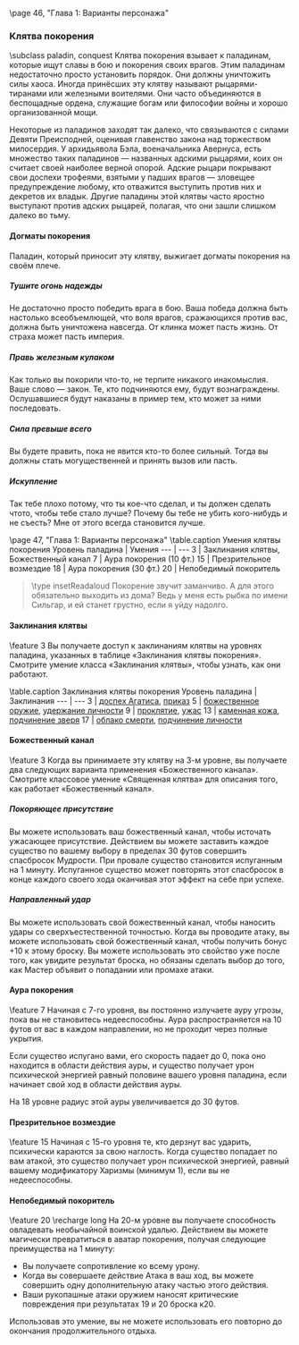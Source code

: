 \page 46, "Глава 1: Варианты персонажа"
### Клятва покорения
\subclass paladin, conquest
Клятва покорения взывает к паладинам, которые ищут славы в бою и покорения своих врагов. Этим паладинам недостаточно просто установить порядок. Они должны уничтожить силы хаоса. Иногда принёсших эту клятву называют рыцарями-тиранами или железными воителями. Они часто объединяются в беспощадные ордена, служащие богам или философии войны и хорошо организованной мощи.

Некоторые из паладинов заходят так далеко, что связываются с силами Девяти Преисподней, оценивая главенство закона над торжеством милосердия. У архидьявола Бэла, военачальника Авернуса, есть множество таких паладинов — названных адскими рыцарями, коих он считает своей наиболее верной опорой. Адские рыцари покрывают свои доспехи трофеями, взятыми у падших врагов — зловещее предупреждение любому, кто отважится выступить против них и декретов их владык. Другие паладины этой клятвы часто яростно выступают против адских рыцарей, полагая, что они зашли слишком далеко во тьму.

#### Догматы покорения
Паладин, который приносит эту клятву, выжигает догматы покорения на своём плече.

##### Тушите огонь надежды
Не достаточно просто победить врага в бою. Ваша победа должна быть настолько всеобъемлющей, что воля врагов, сражающихся против вас, должна быть уничтожена навсегда. От клинка может пасть жизнь. От страха может пасть империя.

##### Правь железным кулаком
Как только вы покорили что-то, не терпите никакого инакомыслия. Ваше слово — закон. Те, кто подчиняются ему, будут вознаграждены. Ослушавшиеся будут наказаны в пример тем, кто может за ними последовать.

##### Сила превыше всего
Вы будете править, пока не явится кто-то более сильный. Тогда вы должны стать могущественней и принять вызов или пасть.

##### Искупление
Так тебе плохо потому, что ты кое-что сделал, и ты должен сделать чтото, чтобы тебе стало лучше? Почему бы тебе не убить кого-нибудь и не съесть? Мне от этого всегда становится лучше.

\page 47, "Глава 1: Варианты персонажа"
\table.caption Умения клятвы покорения
Уровень паладина | Умения
--- | ---
3 | Заклинания клятвы, Божественный канал
7 | Аура покорения (10 фт.)
15 | Презрительное возмездие
18 | Аура покорения (30 фт.)
20 | Непобедимый покоритель

> \type insetReadaloud
> Покорение звучит заманчиво. А для этого обязательно выходить из дома? Ведь у меня есть рыбка по имени Сильгар, и ей станет грустно, если я уйду надолго.

#### Заклинания клятвы
\feature 3
Вы получаете доступ к заклинаниям клятвы на уровнях паладина, указанных в таблице «Заклинания клятвы покорения». Смотрите умение класса «Заклинания клятвы», чтобы узнать, как они работают.

\table.caption Заклинания клятвы покорения
Уровень паладина | Заклинания
--- | ---
3 | [доспех Агатиса](spell.armor_of_Agathys), [приказ](spell.command)
5 | [божественное оружие](spell.spiritual_weapon), [удержание личности](spell.hold_person)
9 | [проклятие](spell.bestow_curse), [ужас](spell.fear)
13 | [каменная кожа](spell.stoneskin), [подчинение зверя](spell.dominate_beast)
17 | [облако смерти](spell.cloudkill), [подчинение личности](spell.dominate_person)

#### Божественный канал
\feature 3
Когда вы принимаете эту клятву на 3-м уровне, вы получаете два следующих варианта применения «Божественного канала». Смотрите классовое умение «Священная клятва» для описания того, как работает «Божественный канал».

##### Покоряющее присутствие
Вы можете использовать ваш божественный канал, чтобы источать ужасающее присутствие. Действием вы можете заставить каждое существо по вашему выбору в пределах 30 футов совершить спасбросок Мудрости. При провале существо становится испуганным на 1 минуту. Испуганное существо может повторять этот спасбросок в конце каждого своего хода оканчивая этот эффект на себе при успехе.

##### Направленный удар
Вы можете использовать свой божественный канал, чтобы наносить удары со сверхъестественной точностью. Когда вы проводите атаку, вы можете использовать свой божественный канал, чтобы получить бонус +10 к этому броску. Вы можете использовать это свойство уже после того, как увидите результат броска, но обязаны сделать выбор до того, как Мастер объявит о попадании или промахе атаки.

#### Аура покорения
\feature 7
Начиная с 7-го уровня, вы постоянно излучаете ауру угрозы, пока вы не становитесь недееспособны. Аура распространяется на 10 футов от вас в каждом направлении, но не проходит через полные укрытия.

Если существо испугано вами, его скорость падает до 0, пока оно находится в области действия ауры, и существо получает урон психической энергией равный половине вашего уровня паладина, если начинает свой ход в области действия ауры.

На 18 уровне радиус этой ауры увеличивается до 30 футов.

#### Презрительное возмездие
\feature 15
Начиная с 15-го уровня те, кто дерзнут вас ударить, психически караются за свою наглость. Когда существо попадает по вам атакой, это существо получает урон психической энергией, равный вашему модификатору Харизмы (минимум 1), если вы не недееспособны.

#### Непобедимый покоритель
\feature 20
\recharge long
На 20-м уровне вы получаете способность овладевать необычайной воинской удалью. Действием вы можете магически превратиться в аватар покорения, получая следующие преимущества на 1 минуту:
- Вы получаете сопротивление ко всему урону.
- Когда вы совершаете действие Атака в ваш ход, вы можете совершить одну дополнительную атаку частью этого действия.
- Ваши рукопашные атаки оружием наносят критические повреждения при результатах 19 и 20 броска к20.

Использовав это умение, вы не можете использовать его повторно до окончания продолжительного отдыха.

